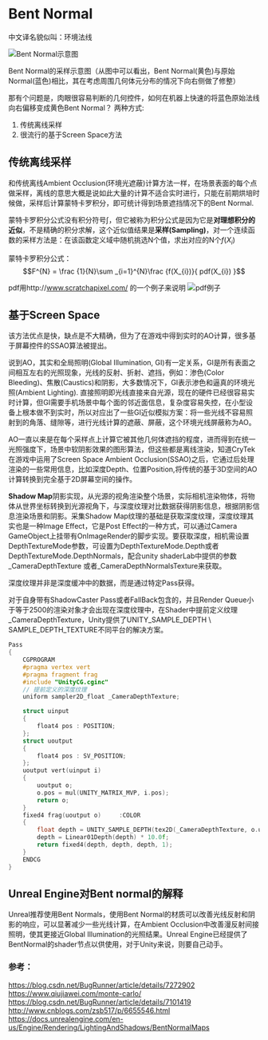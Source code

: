 
# Bent Normal

中文译名貌似叫：环境法线

![Bent Normal示意图](http://hi.csdn.net/attachment/201202/19/4491947_1329650854zqXO.png)

Bent Normal的采样示意图（从图中可以看出，Bent Normal(黄色)与原始Normal(蓝色)相比，其在考虑周围几何体元分布的情况下向右侧做了修整）

那有个问题是，肉眼很容易判断的几何控件，如何在机器上快速的将蓝色原始法线向右偏移变成黄色Bent Normal？
两种方式:
1. 传统离线采样
2. 很流行的基于Screen Space方法

## 传统离线采样 

和传统离线Ambient Occlusion(环境光遮蔽)计算方法一样，在场景表面的每个点做采样，离线的意思大概是说如此大量的计算不适合实时进行，只能在前期烘培时候做，采样后计算蒙特卡罗积分，即可统计得到场景遮挡情况下的Bent Normal.

蒙特卡罗积分公式没有积分符号$\int$，但它被称为积分公式是因为它是**对理想积分的近似**，不是精确的积分求解，这个近似值结果是**采样(Sampling)**，对一个连续函数的采样方法是：在该函数定义域中随机挑选N个值，求出对应的N个$f(X_{i})$


蒙特卡罗积分公式：
$$F^{N} = \frac {1}{N}\sum _{i=1}^{N}\frac {f(X_{i})}{ pdf(X_{i}) }$$


pdf用http://www.scratchapixel.com/ 的一个例子来说明
![pdf例子](https://www.qiujiawei.com/images/2016.8/1.png)


## 基于Screen Space

该方法优点是快，缺点是不大精确，但为了在游戏中得到实时的AO计算，很多基于屏幕控件的SSAO算法被提出。

说到AO，其实和全局照明(Global Illumination, GI)有一定关系，GI是所有表面之间相互左右的光照现象，光线的反射、折射、遮挡，例如：渗色(Color Bleeding)、焦散(Caustics)和阴影，大多数情况下，GI表示渗色和逼真的环境光照(Ambient Lighting). 直接照明即光线直接来自光源，现在的硬件已经很容易实时计算，但GI需要手机场景中每个面的邻近面信息，复杂度容易失控，在小型设备上根本做不到实时，所以对应出了一些GI近似模拟方案：将一些光线不容易照射到的角落、缝隙等，进行光线计算的遮蔽、屏蔽，这个环境光线屏蔽称为AO。

AO一直以来是在每个采样点上计算它被其他几何体遮挡的程度，进而得到在统一光照强度下，场景中软阴影效果的图形算法，但这些都是离线渲染，知道CryTek在游戏中运用了Screen Space Ambient Occlusion(SSAO)之后，它通过后处理渲染的一些常用信息，比如深度Depth、位置Position,将传统的基于3D空间的AO计算转换到完全基于2D屏幕空间的操作。

**Shadow Map**阴影实现，从光源的视角渲染整个场景，实际相机渲染物体，将物体从世界坐标转换到光源视角下，与深度纹理对比数据获得阴影信息，根据阴影信息渲染场景和阴影。采集Shadow Map纹理的基础是获取深度纹理，深度纹理其实也是一种Image Effect，它是Post Effect的一种方式，可以通过Camera GameObject上挂带有OnImageRender的脚步实现。要获取深度，相机需设置DepthTextureMode参数，可设置为DepthTextureMode.Depth或者DepthTextureMode.DepthNormals，配合unity shaderLab中提供的参数_CameraDepthTexture 或者_CameraDepthNormalsTexture来获取。

深度纹理并非是深度缓冲中的数据，而是通过特定Pass获得。

对于自身带有ShadowCaster Pass或者FallBack包含的，并且Render Queue小于等于2500的渲染对象才会出现在深度纹理中，在Shader中提前定义纹理_CameraDepthTexture，Unity提供了UNITY_SAMPLE_DEPTH \ SAMPLE_DEPTH_TEXTURE不同平台的解决方案。

``` c
Pass
{
    CGPROGRAM
    #pragma vertex vert
    #pragma fragment frag
    #include "UnityCG.cginc"
    // 提前定义的深度纹理
    uniform sampler2D_float _CameraDepthTexture;

    struct uinput
    {
        float4 pos : POSITION;
    };
    struct uoutput
    {
        float4 pos : SV_POSITION;
    };
    uoutput vert(uinput i)
    {
        uoutput o;
        o.pos = mul(UNITY_MATRIX_MVP, i.pos);
        return o;
    }
    fixed4 frag(uoutput o)     :COLOR
    {
        float depth = UNITY_SAMPLE_DEPTH(tex2D(_CameraDepthTexture, o.uv));
        depth = Linear01Depth(depth) * 10.0f;
        return fixed4(depth, depth, depth, 1);
    }
    ENDCG
}
```

## Unreal Engine对Bent normal的解释
Unreal推荐使用Bent Normals，使用Bent Normal的材质可以改善光线反射和阴影的响应，可以显著减少一些光线计算，在Ambient Occlusion中改善漫反射间接照明，使其更接近Global Illumination的光照结果。Unreal Engine已经提供了BentNormal的shader节点以供使用，对于Unity来说，则要自己动手。

### 参考：
https://blog.csdn.net/BugRunner/article/details/7272902
https://www.qiujiawei.com/monte-carlo/
https://blog.csdn.net/BugRunner/article/details/7101419
http://www.cnblogs.com/zsb517/p/6655546.html
https://docs.unrealengine.com/en-us/Engine/Rendering/LightingAndShadows/BentNormalMaps